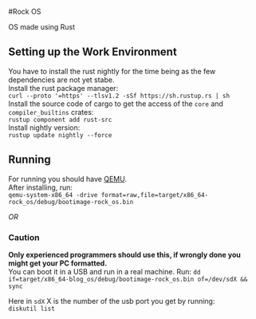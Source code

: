 #Rock OS

OS made using Rust

## Setting up the Work Environment

You have to install the rust nightly for the time being as the few dependencies are not yet stabe.<br>
Install the rust package manager: <br>
`curl --proto '=https' --tlsv1.2 -sSf https://sh.rustup.rs | sh`
<br>
Install the source code of cargo to get the access of the `core` and `compiler_builtins` crates: <br>
`rustup component add rust-src` 
<br>
Install nightly version: <br>
`rustup update nightly --force`

## Running

For running you should have [QEMU](https://www.qemu.org/). <br>
After installing, run: <br>
`qemu-system-x86_64 -drive format=raw,file=target/x86_64-rock_os/debug/bootimage-rock_os.bin`

*OR* 

### Caution
**Only experienced programmers should use this, if wrongly done you might get your PC formatted.**<br>
You can boot it in a USB and run in a real machine.
Run:
`dd if=target/x86_64-blog_os/debug/bootimage-rock_os.bin of=/dev/sdX && sync` <br>

Here in `sdX` X is the number of the usb port you get by running: <br>
`diskutil list` 